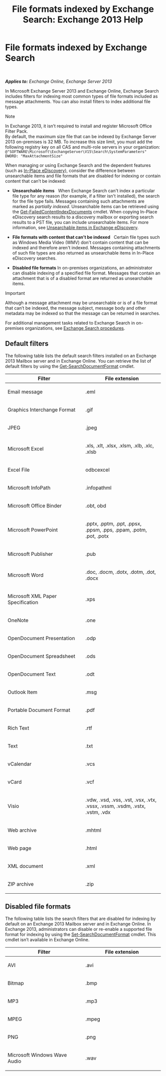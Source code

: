 ﻿---
title: 'File formats indexed by Exchange Search: Exchange 2013 Help'
TOCTitle: File formats indexed by Exchange Search
ms:assetid: e5110ac1-28e1-4554-acc3-85d08c997bc5
ms:mtpsurl: https://technet.microsoft.com/en-us/library/Ee633485(v=EXCHG.150)
ms:contentKeyID: 51407274
ms.date: 06/04/2016
mtps_version: v=EXCHG.150
---

# File formats indexed by Exchange Search

 

_**Applies to:** Exchange Online, Exchange Server 2013_


In Microsoft Exchange Server 2013 and Exchange Online, Exchange Search includes filters for indexing most common types of file formats included as message attachments. You can also install filters to index additional file types.


> [!NOTE]
> In Exchange 2013, it isn’t required to install and register Microsoft Office Filter Pack.<BR>By default, the maximum size file that can be indexed by Exchange Server 2013 on-premises is 32 MB. To increase this size limit, you must add the following registry key on all CAS and multi-role servers in your organization:<BR><CODE>@"SOFTWARE\Microsoft\ExchangeServer\V15\Search\SystemParameters" DWORD: "MaxAttachmentSize"</CODE>



When managing or using Exchange Search and the dependent features (such as [In-Place eDiscovery](https://docs.microsoft.com/en-us/exchange/security-and-compliance/in-place-ediscovery/in-place-ediscovery)), consider the difference between unsearchable items and file formats that are disabled for indexing or contain content that can’t be indexed:

  - **Unsearchable items**   When Exchange Search can't index a particular file type for any reason (for example, if a filter isn't installed), the search for the file type fails. Messages containing such attachments are marked as *partially indexed*. Unsearchable items can be retrieved using the [Get-FailedContentIndexDocuments](https://technet.microsoft.com/en-us/library/dd351154\(v=exchg.150\)) cmdlet. When copying In-Place eDiscovery search results to a discovery mailbox or exporting search results to a PST file, you can include unsearchable items. For more information, see [Unsearchable items in Exchange eDiscovery](unsearchable-items-in-exchange-ediscovery-exchange-2013-help.md).

  - **File formats with content that can’t be indexed**   Certain file types such as Windows Media Video (WMV) don't contain content that can be indexed and therefore aren't indexed. Messages containing attachments of such file types are also returned as unsearchable items in In-Place eDiscovery searches.

  - **Disabled file formats** In on-premises organizations, an administrator can disable indexing of a specified file format. Messages that contain an attachment that is of a disabled format are returned as unsearchable items.


> [!IMPORTANT]
> Although a message attachment may be unsearchable or is of a file format that can’t be indexed, the message subject, message body and other metadata may be indexed so that the message can be returned in searches.



For additional management tasks related to Exchange Search in on-premises organizations, see [Exchange Search procedures](exchange-search-procedures-exchange-2013-help.md).

## Default filters

The following table lists the default search filters installed on an Exchange 2013 Mailbox server and in Exchange Online. You can retrieve the list of default filters by using the [Get-SearchDocumentFormat](https://technet.microsoft.com/en-us/library/jj873755\(v=exchg.150\)) cmdlet.


<table>
<colgroup>
<col style="width: 50%" />
<col style="width: 50%" />
</colgroup>
<thead>
<tr class="header">
<th>Filter</th>
<th>File extension</th>
</tr>
</thead>
<tbody>
<tr class="odd">
<td><p>Email message</p></td>
<td><p>.eml</p></td>
</tr>
<tr class="even">
<td><p>Graphics Interchange Format</p></td>
<td><p>.gif</p></td>
</tr>
<tr class="odd">
<td><p>JPEG</p></td>
<td><p>.jpeg</p></td>
</tr>
<tr class="even">
<td><p>Microsoft Excel</p></td>
<td><p>.xls, .xlt, .xlsx, .xlsm, .xlb, .xlc, .xlsb</p></td>
</tr>
<tr class="odd">
<td><p>Excel File</p></td>
<td><p>odbcexcel</p></td>
</tr>
<tr class="even">
<td><p>Microsoft InfoPath</p></td>
<td><p>.infopathml</p></td>
</tr>
<tr class="odd">
<td><p>Microsoft Office Binder</p></td>
<td><p>.obt, obd</p></td>
</tr>
<tr class="even">
<td><p>Microsoft PowerPoint</p></td>
<td><p>.pptx, .pptm, .ppt, .ppsx, .ppsm, .pps, .ppam, .potm, .pot, .potx</p></td>
</tr>
<tr class="odd">
<td><p>Microsoft Publisher</p></td>
<td><p>.pub</p></td>
</tr>
<tr class="even">
<td><p>Microsoft Word</p></td>
<td><p>.doc, .docm, .dotx, .dotm, .dot, .docx</p></td>
</tr>
<tr class="odd">
<td><p>Microsoft XML Paper Specification</p></td>
<td><p>.xps</p></td>
</tr>
<tr class="even">
<td><p>OneNote</p></td>
<td><p>.one</p></td>
</tr>
<tr class="odd">
<td><p>OpenDocument Presentation</p></td>
<td><p>.odp</p></td>
</tr>
<tr class="even">
<td><p>OpenDocument Spreadsheet</p></td>
<td><p>.ods</p></td>
</tr>
<tr class="odd">
<td><p>OpenDocument Text</p></td>
<td><p>.odt</p></td>
</tr>
<tr class="even">
<td><p>Outlook Item</p></td>
<td><p>.msg</p></td>
</tr>
<tr class="odd">
<td><p>Portable Document Format</p></td>
<td><p>.pdf</p></td>
</tr>
<tr class="even">
<td><p>Rich Text</p></td>
<td><p>.rtf</p></td>
</tr>
<tr class="odd">
<td><p>Text</p></td>
<td><p>.txt</p></td>
</tr>
<tr class="even">
<td><p>vCalendar</p></td>
<td><p>.vcs</p></td>
</tr>
<tr class="odd">
<td><p>vCard</p></td>
<td><p>.vcf</p></td>
</tr>
<tr class="even">
<td><p>Visio</p></td>
<td><p>.vdw, .vsd, .vss, .vst, .vsx, .vtx, .vssx, .vssm, .vsdm, .vstx, .vstm, .vdx</p></td>
</tr>
<tr class="odd">
<td><p>Web archive</p></td>
<td><p>.mhtml</p></td>
</tr>
<tr class="even">
<td><p>Web page</p></td>
<td><p>.html</p></td>
</tr>
<tr class="odd">
<td><p>XML document</p></td>
<td><p>.xml</p></td>
</tr>
<tr class="even">
<td><p>ZIP archive</p></td>
<td><p>.zip</p></td>
</tr>
</tbody>
</table>


## Disabled file formats

The following table lists the search filters that are disabled for indexing by default on an Exchange 2013 Mailbox server and in Exchange Online. In Exchange 2013, administrators can disable or re-enable a supported file format for indexing by using the [Set-SearchDocumentFormat](https://technet.microsoft.com/en-us/library/jj873756\(v=exchg.150\)) cmdlet. This cmdlet isn’t available in Exchange Online.


<table>
<colgroup>
<col style="width: 50%" />
<col style="width: 50%" />
</colgroup>
<thead>
<tr class="header">
<th>Filter</th>
<th>File extension</th>
</tr>
</thead>
<tbody>
<tr class="odd">
<td><p>AVI</p></td>
<td><p>.avi</p></td>
</tr>
<tr class="even">
<td><p>Bitmap</p></td>
<td><p>.bmp</p></td>
</tr>
<tr class="odd">
<td><p>MP3</p></td>
<td><p>.mp3</p></td>
</tr>
<tr class="even">
<td><p>MPEG</p></td>
<td><p>.mpeg</p></td>
</tr>
<tr class="odd">
<td><p>PNG</p></td>
<td><p>.png</p></td>
</tr>
<tr class="even">
<td><p>Microsoft Windows Wave Audio</p></td>
<td><p>.wav</p></td>
</tr>
</tbody>
</table>

